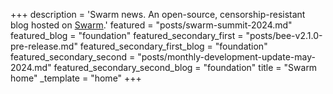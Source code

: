 +++
description = 'Swarm news. An open-source, censorship-resistant blog hosted on [Swarm](https://www.ethswarm.org/ "Swarm").'
featured = "posts/swarm-summit-2024.md"
featured_blog = "foundation"
featured_secondary_first = "posts/bee-v2.1.0-pre-release.md"
featured_secondary_first_blog = "foundation"
featured_secondary_second = "posts/monthly-development-update-may-2024.md"
featured_secondary_second_blog = "foundation"
title = "Swarm home"
_template = "home"
+++
